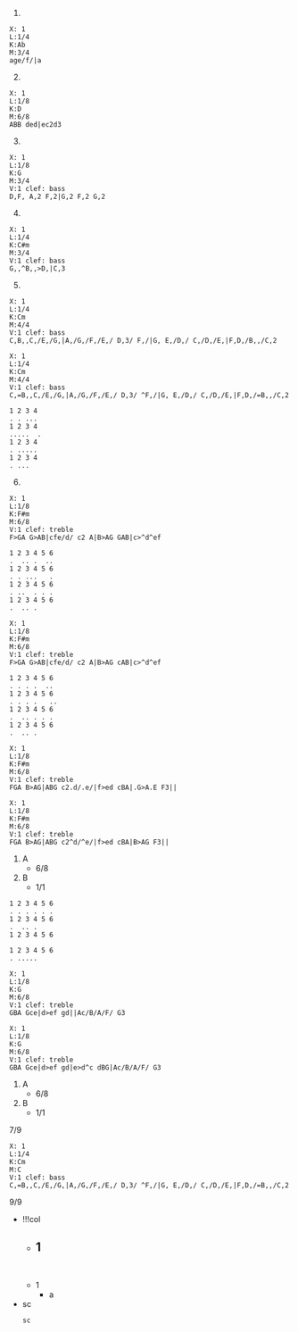 1. 
```music-abc
X: 1
L:1/4
K:Ab
M:3/4
age/f/|a
```
2. 
```music-abc
X: 1
L:1/8
K:D
M:6/8
ABB ded|ec2d3
```
3. 
```music-abc
X: 1
L:1/8
K:G
M:3/4
V:1 clef: bass
D,F, A,2 F,2|G,2 F,2 G,2
```
4. 
```music-abc
X: 1
L:1/4
K:C#m
M:3/4
V:1 clef: bass
G,,^B,,>D,|C,3
```
5. 

```music-abc
X: 1
L:1/4
K:Cm
M:4/4
V:1 clef: bass
C,B,,C,/E,/G,|A,/G,/F,/E,/ D,3/ F,/|G, E,/D,/ C,/D,/E,|F,D,/B,,/C,2
```

```music-abc
X: 1
L:1/4
K:Cm
M:4/4
V:1 clef: bass
C,=B,,C,/E,/G,|A,/G,/F,/E,/ D,3/ ^F,/|G, E,/D,/ C,/D,/E,|F,D,/=B,,/C,2
```


```
1 2 3 4
. . ...
1 2 3 4 
.....  .
1 2 3 4 
. .....
1 2 3 4
. ...
```

6. 
```music-abc
X: 1
L:1/8
K:F#m
M:6/8
V:1 clef: treble
F>GA G>AB|cfe/d/ c2 A|B>AG GAB|c>^d^ef
```

```
1 2 3 4 5 6
.  .. .  ..
1 2 3 4 5 6
. . ...   .
1 2 3 4 5 6
. ..  . . .
1 2 3 4 5 6
.  .. .
```

```music-abc
X: 1
L:1/8
K:F#m
M:6/8
V:1 clef: treble
F>GA G>AB|cfe/d/ c2 A|B>AG cAB|c>^d^ef
```
```
1 2 3 4 5 6
. . . .  ..
1 2 3 4 5 6
. . . .   ..
1 2 3 4 5 6
.  .. . . .
1 2 3 4 5 6
.  .. .
```

```music-abc
X: 1
L:1/8
K:F#m
M:6/8
V:1 clef: treble
FGA B>AG|ABG c2.d/.e/|f>ed cBA|.G>A.E F3||
```

```music-abc
X: 1
L:1/8
K:F#m
M:6/8
V:1 clef: treble
FGA B>AG|ABG c2^d/^e/|f>ed cBA|B>AG F3||
```

1. A
	- 6/8
2. B
	- 1/1

```
1 2 3 4 5 6
. . . . . . 
1 2 3 4 5 6
.  .. .
1 2 3 4 5 6

1 2 3 4 5 6
. .....
```

```music-abc
X: 1
L:1/8
K:G
M:6/8
V:1 clef: treble
GBA Gce|d>ef gd||Ac/B/A/F/ G3
```


```music-abc
X: 1
L:1/8
K:G
M:6/8
V:1 clef: treble
GBA Gce|d>ef gd|e>d^c dBG|Ac/B/A/F/ G3
```

1. A
	- 6/8
2. B
	- 1/1

7/9

```music-abc
X: 1
L:1/4
K:Cm
M:C
V:1 clef: bass
C,=B,,C,/E,/G,|A,/G,/F,/E,/ D,3/ ^F,/|G, E,/D,/ C,/D,/E,|F,D,/=B,,/C,2
```
9/9

- !!!col
	- 1
		- 
	  ```md
		  
		```
	- 1
		- a
- sc
	```a
	sc
	```
